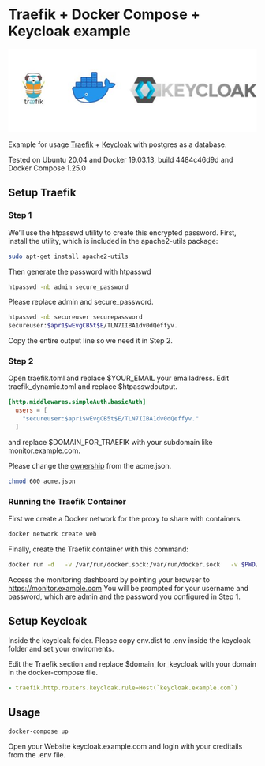 # Traefik + Docker Compose + Keycloak example

![Traefik Docker Keycloak Logo](/images/logo.jpg)

Example for usage [Traefik](https://traefik.io/) + [Keycloak](https://www.keycloak.org) with postgres as a database.

Tested on Ubuntu 20.04 and Docker 19.03.13, build 4484c46d9d and Docker Compose 1.25.0

## Setup Traefik

### Step 1
We’ll use the htpasswd utility to create this encrypted password. First, install the utility, which is included in the apache2-utils package:

```bash
sudo apt-get install apache2-utils
```

Then generate the password with htpasswd

```bash
htpasswd -nb admin secure_password
```

Please replace admin and secure_password.

```bash
htpasswd -nb secureuser securepassword
secureuser:$apr1$wEvgCB5t$E/TLN7IIBA1dv0dQeffyv.
```

Copy the entire output line so we need it in Step 2.

### Step 2
Open traefik.toml and replace $YOUR_EMAIL your emailadress. 
Edit traefik_dynamic.toml and replace $htpasswdoutput.

```toml
[http.middlewares.simpleAuth.basicAuth]
  users = [
    "secureuser:$apr1$wEvgCB5t$E/TLN7IIBA1dv0dQeffyv."
  ]
```
and replace $DOMAIN_FOR_TRAEFIK with your subdomain like monitor.example.com.

Please change the [ownership](https://chmodcommand.com/chmod-600/) from the acme.json. 

```bash
chmod 600 acme.json
```

### Running the Traefik Container
First we create a Docker network for the proxy to share with containers. 

```bash
docker network create web
```
Finally, create the Traefik container with this command:

```bash
docker run -d   -v /var/run/docker.sock:/var/run/docker.sock   -v $PWD/traefik.toml:/traefik.toml   -v $PWD/traefik_dynamic.toml:/traefik_dynamic.toml   -v $PWD/acme.json:/acme.json   -p 80:80   -p 443:443   --network web   --name traefik   traefik:v2.2
```

Access the monitoring dashboard by pointing your browser to https://monitor.example.com You will be prompted for your username and password, which are admin and the password you configured in Step 1.


## Setup Keycloak
Inside the keycloak folder. Please copy env.dist to .env inside the keycloak folder and set your enviroments.

Edit the Traefik section and replace $domain_for_keycloak with your domain in the docker-compose file.

```yaml
- traefik.http.routers.keycloak.rule=Host(`keycloak.example.com`)
```


## Usage

```bash
docker-compose up
```

Open your Website keycloak.example.com and login with your creditails from the .env file.